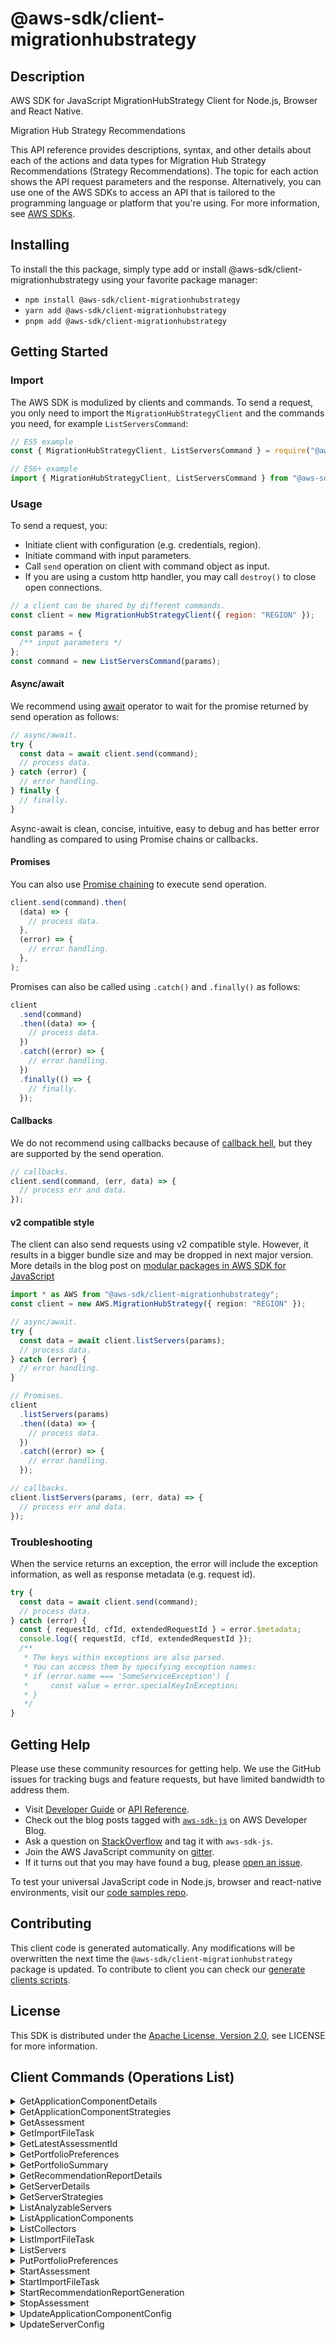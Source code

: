 <!-- generated file, do not edit directly -->

# @aws-sdk/client-migrationhubstrategy

## Description

AWS SDK for JavaScript MigrationHubStrategy Client for Node.js, Browser and React Native.

<fullname>Migration Hub Strategy Recommendations</fullname>

<p>This API reference provides descriptions, syntax, and other details about each of the
actions and data types for Migration Hub Strategy Recommendations (Strategy Recommendations). The topic for each action shows the API
request parameters and the response. Alternatively, you can use one of the AWS SDKs to
access an API that is tailored to the programming language or platform that you're using. For
more information, see <a href="http://aws.amazon.com/tools/#SDKs">AWS SDKs</a>.</p>

## Installing

To install the this package, simply type add or install @aws-sdk/client-migrationhubstrategy
using your favorite package manager:

- `npm install @aws-sdk/client-migrationhubstrategy`
- `yarn add @aws-sdk/client-migrationhubstrategy`
- `pnpm add @aws-sdk/client-migrationhubstrategy`

## Getting Started

### Import

The AWS SDK is modulized by clients and commands.
To send a request, you only need to import the `MigrationHubStrategyClient` and
the commands you need, for example `ListServersCommand`:

```js
// ES5 example
const { MigrationHubStrategyClient, ListServersCommand } = require("@aws-sdk/client-migrationhubstrategy");
```

```ts
// ES6+ example
import { MigrationHubStrategyClient, ListServersCommand } from "@aws-sdk/client-migrationhubstrategy";
```

### Usage

To send a request, you:

- Initiate client with configuration (e.g. credentials, region).
- Initiate command with input parameters.
- Call `send` operation on client with command object as input.
- If you are using a custom http handler, you may call `destroy()` to close open connections.

```js
// a client can be shared by different commands.
const client = new MigrationHubStrategyClient({ region: "REGION" });

const params = {
  /** input parameters */
};
const command = new ListServersCommand(params);
```

#### Async/await

We recommend using [await](https://developer.mozilla.org/en-US/docs/Web/JavaScript/Reference/Operators/await)
operator to wait for the promise returned by send operation as follows:

```js
// async/await.
try {
  const data = await client.send(command);
  // process data.
} catch (error) {
  // error handling.
} finally {
  // finally.
}
```

Async-await is clean, concise, intuitive, easy to debug and has better error handling
as compared to using Promise chains or callbacks.

#### Promises

You can also use [Promise chaining](https://developer.mozilla.org/en-US/docs/Web/JavaScript/Guide/Using_promises#chaining)
to execute send operation.

```js
client.send(command).then(
  (data) => {
    // process data.
  },
  (error) => {
    // error handling.
  },
);
```

Promises can also be called using `.catch()` and `.finally()` as follows:

```js
client
  .send(command)
  .then((data) => {
    // process data.
  })
  .catch((error) => {
    // error handling.
  })
  .finally(() => {
    // finally.
  });
```

#### Callbacks

We do not recommend using callbacks because of [callback hell](http://callbackhell.com/),
but they are supported by the send operation.

```js
// callbacks.
client.send(command, (err, data) => {
  // process err and data.
});
```

#### v2 compatible style

The client can also send requests using v2 compatible style.
However, it results in a bigger bundle size and may be dropped in next major version. More details in the blog post
on [modular packages in AWS SDK for JavaScript](https://aws.amazon.com/blogs/developer/modular-packages-in-aws-sdk-for-javascript/)

```ts
import * as AWS from "@aws-sdk/client-migrationhubstrategy";
const client = new AWS.MigrationHubStrategy({ region: "REGION" });

// async/await.
try {
  const data = await client.listServers(params);
  // process data.
} catch (error) {
  // error handling.
}

// Promises.
client
  .listServers(params)
  .then((data) => {
    // process data.
  })
  .catch((error) => {
    // error handling.
  });

// callbacks.
client.listServers(params, (err, data) => {
  // process err and data.
});
```

### Troubleshooting

When the service returns an exception, the error will include the exception information,
as well as response metadata (e.g. request id).

```js
try {
  const data = await client.send(command);
  // process data.
} catch (error) {
  const { requestId, cfId, extendedRequestId } = error.$metadata;
  console.log({ requestId, cfId, extendedRequestId });
  /**
   * The keys within exceptions are also parsed.
   * You can access them by specifying exception names:
   * if (error.name === 'SomeServiceException') {
   *     const value = error.specialKeyInException;
   * }
   */
}
```

## Getting Help

Please use these community resources for getting help.
We use the GitHub issues for tracking bugs and feature requests, but have limited bandwidth to address them.

- Visit [Developer Guide](https://docs.aws.amazon.com/sdk-for-javascript/v3/developer-guide/welcome.html)
  or [API Reference](https://docs.aws.amazon.com/AWSJavaScriptSDK/v3/latest/index.html).
- Check out the blog posts tagged with [`aws-sdk-js`](https://aws.amazon.com/blogs/developer/tag/aws-sdk-js/)
  on AWS Developer Blog.
- Ask a question on [StackOverflow](https://stackoverflow.com/questions/tagged/aws-sdk-js) and tag it with `aws-sdk-js`.
- Join the AWS JavaScript community on [gitter](https://gitter.im/aws/aws-sdk-js-v3).
- If it turns out that you may have found a bug, please [open an issue](https://github.com/aws/aws-sdk-js-v3/issues/new/choose).

To test your universal JavaScript code in Node.js, browser and react-native environments,
visit our [code samples repo](https://github.com/aws-samples/aws-sdk-js-tests).

## Contributing

This client code is generated automatically. Any modifications will be overwritten the next time the `@aws-sdk/client-migrationhubstrategy` package is updated.
To contribute to client you can check our [generate clients scripts](https://github.com/aws/aws-sdk-js-v3/tree/main/scripts/generate-clients).

## License

This SDK is distributed under the
[Apache License, Version 2.0](http://www.apache.org/licenses/LICENSE-2.0),
see LICENSE for more information.

## Client Commands (Operations List)

<details>
<summary>
GetApplicationComponentDetails
</summary>

[Command API Reference](https://docs.aws.amazon.com/AWSJavaScriptSDK/v3/latest/client/migrationhubstrategy/command/GetApplicationComponentDetailsCommand/) / [Input](https://docs.aws.amazon.com/AWSJavaScriptSDK/v3/latest/Package/-aws-sdk-client-migrationhubstrategy/Interface/GetApplicationComponentDetailsCommandInput/) / [Output](https://docs.aws.amazon.com/AWSJavaScriptSDK/v3/latest/Package/-aws-sdk-client-migrationhubstrategy/Interface/GetApplicationComponentDetailsCommandOutput/)

</details>
<details>
<summary>
GetApplicationComponentStrategies
</summary>

[Command API Reference](https://docs.aws.amazon.com/AWSJavaScriptSDK/v3/latest/client/migrationhubstrategy/command/GetApplicationComponentStrategiesCommand/) / [Input](https://docs.aws.amazon.com/AWSJavaScriptSDK/v3/latest/Package/-aws-sdk-client-migrationhubstrategy/Interface/GetApplicationComponentStrategiesCommandInput/) / [Output](https://docs.aws.amazon.com/AWSJavaScriptSDK/v3/latest/Package/-aws-sdk-client-migrationhubstrategy/Interface/GetApplicationComponentStrategiesCommandOutput/)

</details>
<details>
<summary>
GetAssessment
</summary>

[Command API Reference](https://docs.aws.amazon.com/AWSJavaScriptSDK/v3/latest/client/migrationhubstrategy/command/GetAssessmentCommand/) / [Input](https://docs.aws.amazon.com/AWSJavaScriptSDK/v3/latest/Package/-aws-sdk-client-migrationhubstrategy/Interface/GetAssessmentCommandInput/) / [Output](https://docs.aws.amazon.com/AWSJavaScriptSDK/v3/latest/Package/-aws-sdk-client-migrationhubstrategy/Interface/GetAssessmentCommandOutput/)

</details>
<details>
<summary>
GetImportFileTask
</summary>

[Command API Reference](https://docs.aws.amazon.com/AWSJavaScriptSDK/v3/latest/client/migrationhubstrategy/command/GetImportFileTaskCommand/) / [Input](https://docs.aws.amazon.com/AWSJavaScriptSDK/v3/latest/Package/-aws-sdk-client-migrationhubstrategy/Interface/GetImportFileTaskCommandInput/) / [Output](https://docs.aws.amazon.com/AWSJavaScriptSDK/v3/latest/Package/-aws-sdk-client-migrationhubstrategy/Interface/GetImportFileTaskCommandOutput/)

</details>
<details>
<summary>
GetLatestAssessmentId
</summary>

[Command API Reference](https://docs.aws.amazon.com/AWSJavaScriptSDK/v3/latest/client/migrationhubstrategy/command/GetLatestAssessmentIdCommand/) / [Input](https://docs.aws.amazon.com/AWSJavaScriptSDK/v3/latest/Package/-aws-sdk-client-migrationhubstrategy/Interface/GetLatestAssessmentIdCommandInput/) / [Output](https://docs.aws.amazon.com/AWSJavaScriptSDK/v3/latest/Package/-aws-sdk-client-migrationhubstrategy/Interface/GetLatestAssessmentIdCommandOutput/)

</details>
<details>
<summary>
GetPortfolioPreferences
</summary>

[Command API Reference](https://docs.aws.amazon.com/AWSJavaScriptSDK/v3/latest/client/migrationhubstrategy/command/GetPortfolioPreferencesCommand/) / [Input](https://docs.aws.amazon.com/AWSJavaScriptSDK/v3/latest/Package/-aws-sdk-client-migrationhubstrategy/Interface/GetPortfolioPreferencesCommandInput/) / [Output](https://docs.aws.amazon.com/AWSJavaScriptSDK/v3/latest/Package/-aws-sdk-client-migrationhubstrategy/Interface/GetPortfolioPreferencesCommandOutput/)

</details>
<details>
<summary>
GetPortfolioSummary
</summary>

[Command API Reference](https://docs.aws.amazon.com/AWSJavaScriptSDK/v3/latest/client/migrationhubstrategy/command/GetPortfolioSummaryCommand/) / [Input](https://docs.aws.amazon.com/AWSJavaScriptSDK/v3/latest/Package/-aws-sdk-client-migrationhubstrategy/Interface/GetPortfolioSummaryCommandInput/) / [Output](https://docs.aws.amazon.com/AWSJavaScriptSDK/v3/latest/Package/-aws-sdk-client-migrationhubstrategy/Interface/GetPortfolioSummaryCommandOutput/)

</details>
<details>
<summary>
GetRecommendationReportDetails
</summary>

[Command API Reference](https://docs.aws.amazon.com/AWSJavaScriptSDK/v3/latest/client/migrationhubstrategy/command/GetRecommendationReportDetailsCommand/) / [Input](https://docs.aws.amazon.com/AWSJavaScriptSDK/v3/latest/Package/-aws-sdk-client-migrationhubstrategy/Interface/GetRecommendationReportDetailsCommandInput/) / [Output](https://docs.aws.amazon.com/AWSJavaScriptSDK/v3/latest/Package/-aws-sdk-client-migrationhubstrategy/Interface/GetRecommendationReportDetailsCommandOutput/)

</details>
<details>
<summary>
GetServerDetails
</summary>

[Command API Reference](https://docs.aws.amazon.com/AWSJavaScriptSDK/v3/latest/client/migrationhubstrategy/command/GetServerDetailsCommand/) / [Input](https://docs.aws.amazon.com/AWSJavaScriptSDK/v3/latest/Package/-aws-sdk-client-migrationhubstrategy/Interface/GetServerDetailsCommandInput/) / [Output](https://docs.aws.amazon.com/AWSJavaScriptSDK/v3/latest/Package/-aws-sdk-client-migrationhubstrategy/Interface/GetServerDetailsCommandOutput/)

</details>
<details>
<summary>
GetServerStrategies
</summary>

[Command API Reference](https://docs.aws.amazon.com/AWSJavaScriptSDK/v3/latest/client/migrationhubstrategy/command/GetServerStrategiesCommand/) / [Input](https://docs.aws.amazon.com/AWSJavaScriptSDK/v3/latest/Package/-aws-sdk-client-migrationhubstrategy/Interface/GetServerStrategiesCommandInput/) / [Output](https://docs.aws.amazon.com/AWSJavaScriptSDK/v3/latest/Package/-aws-sdk-client-migrationhubstrategy/Interface/GetServerStrategiesCommandOutput/)

</details>
<details>
<summary>
ListAnalyzableServers
</summary>

[Command API Reference](https://docs.aws.amazon.com/AWSJavaScriptSDK/v3/latest/client/migrationhubstrategy/command/ListAnalyzableServersCommand/) / [Input](https://docs.aws.amazon.com/AWSJavaScriptSDK/v3/latest/Package/-aws-sdk-client-migrationhubstrategy/Interface/ListAnalyzableServersCommandInput/) / [Output](https://docs.aws.amazon.com/AWSJavaScriptSDK/v3/latest/Package/-aws-sdk-client-migrationhubstrategy/Interface/ListAnalyzableServersCommandOutput/)

</details>
<details>
<summary>
ListApplicationComponents
</summary>

[Command API Reference](https://docs.aws.amazon.com/AWSJavaScriptSDK/v3/latest/client/migrationhubstrategy/command/ListApplicationComponentsCommand/) / [Input](https://docs.aws.amazon.com/AWSJavaScriptSDK/v3/latest/Package/-aws-sdk-client-migrationhubstrategy/Interface/ListApplicationComponentsCommandInput/) / [Output](https://docs.aws.amazon.com/AWSJavaScriptSDK/v3/latest/Package/-aws-sdk-client-migrationhubstrategy/Interface/ListApplicationComponentsCommandOutput/)

</details>
<details>
<summary>
ListCollectors
</summary>

[Command API Reference](https://docs.aws.amazon.com/AWSJavaScriptSDK/v3/latest/client/migrationhubstrategy/command/ListCollectorsCommand/) / [Input](https://docs.aws.amazon.com/AWSJavaScriptSDK/v3/latest/Package/-aws-sdk-client-migrationhubstrategy/Interface/ListCollectorsCommandInput/) / [Output](https://docs.aws.amazon.com/AWSJavaScriptSDK/v3/latest/Package/-aws-sdk-client-migrationhubstrategy/Interface/ListCollectorsCommandOutput/)

</details>
<details>
<summary>
ListImportFileTask
</summary>

[Command API Reference](https://docs.aws.amazon.com/AWSJavaScriptSDK/v3/latest/client/migrationhubstrategy/command/ListImportFileTaskCommand/) / [Input](https://docs.aws.amazon.com/AWSJavaScriptSDK/v3/latest/Package/-aws-sdk-client-migrationhubstrategy/Interface/ListImportFileTaskCommandInput/) / [Output](https://docs.aws.amazon.com/AWSJavaScriptSDK/v3/latest/Package/-aws-sdk-client-migrationhubstrategy/Interface/ListImportFileTaskCommandOutput/)

</details>
<details>
<summary>
ListServers
</summary>

[Command API Reference](https://docs.aws.amazon.com/AWSJavaScriptSDK/v3/latest/client/migrationhubstrategy/command/ListServersCommand/) / [Input](https://docs.aws.amazon.com/AWSJavaScriptSDK/v3/latest/Package/-aws-sdk-client-migrationhubstrategy/Interface/ListServersCommandInput/) / [Output](https://docs.aws.amazon.com/AWSJavaScriptSDK/v3/latest/Package/-aws-sdk-client-migrationhubstrategy/Interface/ListServersCommandOutput/)

</details>
<details>
<summary>
PutPortfolioPreferences
</summary>

[Command API Reference](https://docs.aws.amazon.com/AWSJavaScriptSDK/v3/latest/client/migrationhubstrategy/command/PutPortfolioPreferencesCommand/) / [Input](https://docs.aws.amazon.com/AWSJavaScriptSDK/v3/latest/Package/-aws-sdk-client-migrationhubstrategy/Interface/PutPortfolioPreferencesCommandInput/) / [Output](https://docs.aws.amazon.com/AWSJavaScriptSDK/v3/latest/Package/-aws-sdk-client-migrationhubstrategy/Interface/PutPortfolioPreferencesCommandOutput/)

</details>
<details>
<summary>
StartAssessment
</summary>

[Command API Reference](https://docs.aws.amazon.com/AWSJavaScriptSDK/v3/latest/client/migrationhubstrategy/command/StartAssessmentCommand/) / [Input](https://docs.aws.amazon.com/AWSJavaScriptSDK/v3/latest/Package/-aws-sdk-client-migrationhubstrategy/Interface/StartAssessmentCommandInput/) / [Output](https://docs.aws.amazon.com/AWSJavaScriptSDK/v3/latest/Package/-aws-sdk-client-migrationhubstrategy/Interface/StartAssessmentCommandOutput/)

</details>
<details>
<summary>
StartImportFileTask
</summary>

[Command API Reference](https://docs.aws.amazon.com/AWSJavaScriptSDK/v3/latest/client/migrationhubstrategy/command/StartImportFileTaskCommand/) / [Input](https://docs.aws.amazon.com/AWSJavaScriptSDK/v3/latest/Package/-aws-sdk-client-migrationhubstrategy/Interface/StartImportFileTaskCommandInput/) / [Output](https://docs.aws.amazon.com/AWSJavaScriptSDK/v3/latest/Package/-aws-sdk-client-migrationhubstrategy/Interface/StartImportFileTaskCommandOutput/)

</details>
<details>
<summary>
StartRecommendationReportGeneration
</summary>

[Command API Reference](https://docs.aws.amazon.com/AWSJavaScriptSDK/v3/latest/client/migrationhubstrategy/command/StartRecommendationReportGenerationCommand/) / [Input](https://docs.aws.amazon.com/AWSJavaScriptSDK/v3/latest/Package/-aws-sdk-client-migrationhubstrategy/Interface/StartRecommendationReportGenerationCommandInput/) / [Output](https://docs.aws.amazon.com/AWSJavaScriptSDK/v3/latest/Package/-aws-sdk-client-migrationhubstrategy/Interface/StartRecommendationReportGenerationCommandOutput/)

</details>
<details>
<summary>
StopAssessment
</summary>

[Command API Reference](https://docs.aws.amazon.com/AWSJavaScriptSDK/v3/latest/client/migrationhubstrategy/command/StopAssessmentCommand/) / [Input](https://docs.aws.amazon.com/AWSJavaScriptSDK/v3/latest/Package/-aws-sdk-client-migrationhubstrategy/Interface/StopAssessmentCommandInput/) / [Output](https://docs.aws.amazon.com/AWSJavaScriptSDK/v3/latest/Package/-aws-sdk-client-migrationhubstrategy/Interface/StopAssessmentCommandOutput/)

</details>
<details>
<summary>
UpdateApplicationComponentConfig
</summary>

[Command API Reference](https://docs.aws.amazon.com/AWSJavaScriptSDK/v3/latest/client/migrationhubstrategy/command/UpdateApplicationComponentConfigCommand/) / [Input](https://docs.aws.amazon.com/AWSJavaScriptSDK/v3/latest/Package/-aws-sdk-client-migrationhubstrategy/Interface/UpdateApplicationComponentConfigCommandInput/) / [Output](https://docs.aws.amazon.com/AWSJavaScriptSDK/v3/latest/Package/-aws-sdk-client-migrationhubstrategy/Interface/UpdateApplicationComponentConfigCommandOutput/)

</details>
<details>
<summary>
UpdateServerConfig
</summary>

[Command API Reference](https://docs.aws.amazon.com/AWSJavaScriptSDK/v3/latest/client/migrationhubstrategy/command/UpdateServerConfigCommand/) / [Input](https://docs.aws.amazon.com/AWSJavaScriptSDK/v3/latest/Package/-aws-sdk-client-migrationhubstrategy/Interface/UpdateServerConfigCommandInput/) / [Output](https://docs.aws.amazon.com/AWSJavaScriptSDK/v3/latest/Package/-aws-sdk-client-migrationhubstrategy/Interface/UpdateServerConfigCommandOutput/)

</details>
